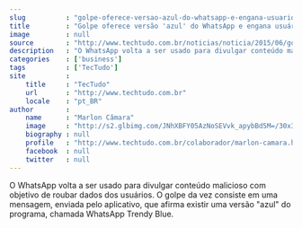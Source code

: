 ```yaml
---
slug          : "golpe-oferece-versao-azul-do-whatsapp-e-engana-usuarios-no-mensageiro"
title         : "Golpe oferece versão 'azul' do WhatsApp e engana usuários no mensageiro"
image         : null
source        : "http://www.techtudo.com.br/noticias/noticia/2015/06/golpe-oferece-versao-azul-do-whatsapp-e-engana-usuarios-no-mensageiro.html"
description   : "O WhatsApp volta a ser usado para divulgar conteúdo malicioso com objetivo de roubar dados dos usuários. O golpe da vez consiste em uma mensagem, enviada pelo aplicativo, que afirma existir uma versão 'azul' do programa, chamada WhatsApp Trendy Blue."
categories    : ['business']
tags          : ['TecTudo']
site          :
    title     : "TecTudo"
    url       : "http://www.techtudo.com.br"
    locale    : "pt_BR"
author        :
    name      : "Marlon Câmara"
    image     : "http://s2.glbimg.com/JNhXBFY05AzNoSEVvk_apybBd5M=/30x30/s2.glbimg.com/Ae2xGVN0Ydqpl61cM1QRdYS3yGg=/124x4:960x841/140x140/s.glbimg.com/po/tt2/f/original/2014/07/10/marlon2.jpg"
    biography : null
    profile   : "http://www.techtudo.com.br/colaborador/marlon-camara.html"
    facebook  : null
    twitter   : null
---
```


O WhatsApp volta a ser usado para divulgar conteúdo malicioso com objetivo de roubar dados dos usuários. O golpe da vez consiste em uma mensagem, enviada pelo aplicativo, que afirma existir uma versão "azul" do programa, chamada WhatsApp Trendy Blue.
